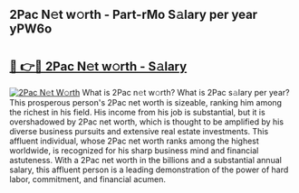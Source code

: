 ## 2Pac N𝚎t w𝚘rth - Part-rMo S𝚊lary per year yPW6o

# <h2><a href="http://gc0hd4f.nevu.top/?p=2Pac">🔗 👉🔴 2Pac N𝚎t w𝚘rth - S𝚊lary</a></h2>

[![2Pac N𝚎t W𝚘rth](https://i.imgur.com/Oavwk0R.jpeg)](http://gc0hd4f.nevu.top/?p=2Pac)
What is 2Pac n𝚎t w𝚘rth? What is 2Pac s𝚊lary per year?
This prosperous person's 2Pac net worth is sizeable, ranking him among the richest in his field. His income from his job is substantial, but it is overshadowed by 2Pac net worth, which is thought to be amplified by his diverse business pursuits and extensive real estate investments. This affluent individual, whose 2Pac net worth ranks among the highest worldwide, is recognized for his sharp business mind and financial astuteness. With a 2Pac net worth in the billions and a substantial annual salary, this affluent person is a leading demonstration of the power of hard labor, commitment, and financial acumen.

